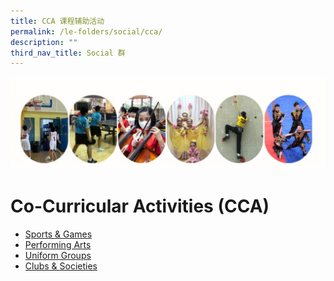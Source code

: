 ```yaml
---
title: CCA 课程辅助活动
permalink: /le-folders/social/cca/
description: ""
third_nav_title: Social 群
---
```

![](/images/cca%20banner.jpg)



# Co-Curricular Activities (CCA)

* [Sports &amp; Games](https://poiching.moe.edu.sg/cca/Sports-and-Games/badminton/)
* [Performing Arts](https://poiching.moe.edu.sg/cca/Performing-Arts/brass-band/)
* [Uniform Groups](https://poiching.moe.edu.sg/cca/Uniformed-Groups/brownies/)
* [Clubs &amp; Societies](https://poiching.moe.edu.sg/cca/Clubs-and-Societies/science-club/)